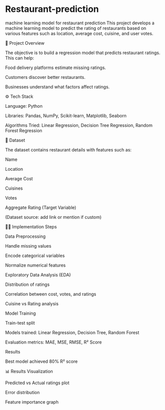 # Restaurant-prediction
machine learning model for restaurant prediction
This project develops a machine learning model to predict the rating of restaurants based on various features such as location, average cost, cuisine, and user votes.

📌 Project Overview

The objective is to build a regression model that predicts restaurant ratings. This can help:

Food delivery platforms estimate missing ratings.

Customers discover better restaurants.

Businesses understand what factors affect ratings.

⚙️ Tech Stack

Language: Python

Libraries: Pandas, NumPy, Scikit-learn, Matplotlib, Seaborn

Algorithms Tried: Linear Regression, Decision Tree Regression, Random Forest Regression

📂 Dataset

The dataset contains restaurant details with features such as:

Name

Location

Average Cost

Cuisines

Votes

Aggregate Rating (Target Variable)

(Dataset source: add link or mention if custom)

🧑‍💻 Implementation Steps

Data Preprocessing

Handle missing values

Encode categorical variables

Normalize numerical features

Exploratory Data Analysis (EDA)

Distribution of ratings

Correlation between cost, votes, and ratings

Cuisine vs Rating analysis

Model Training

Train-test split

Models trained: Linear Regression, Decision Tree, Random Forest

Evaluation metrics: MAE, MSE, RMSE, R² Score

Results

Best model achieved 80% R² score


📊 Results Visualization

Predicted vs Actual ratings plot

Error distribution

Feature importance graph
